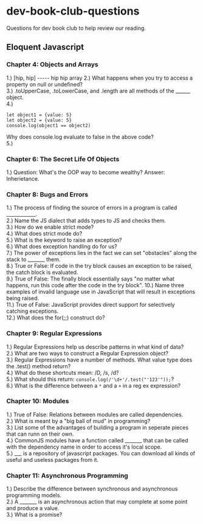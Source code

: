 # dev-book-club-questions
Questions for dev book club to help review our reading.

## Eloquent Javascript

### Chapter 4: Objects and Arrays

1.) \[hip, hip] ----- hip hip array
2.) What happens when you try to access a property on null or undefined?  
3.) .toUpperCase, .toLowerCase, and .length are all methods of the ______ object.  
4.)  
```
let object1 = {value: 5}
let object2 = {value: 5}
console.log(object1 == object2)
```
Why does console.log evaluate to false in the above code?  
5.)
### Chapter 6: The Secret Life Of Objects

1.) Question: What's the OOP way to become wealthy?    Answer: Inherietance.

### Chapter 8: Bugs and Errors

1.) The process of finding the source of errors in a program is called ____________.  
2.) Name the JS dialect that adds types to JS and checks them.  
3.) How do we enable strict mode?  
4.) What does strict mode do?  
5.) What is the keyword to raise an exception?  
6.) What does exception handling do for us?  
7.) The power of exceptions lies in the fact we can set "obstacles" along the stack to _______ them.  
8.) True or False: If code in the try block causes an exception to be raised, the catch block is evaluated.  
9.) True of False: The finally block essentially says "no matter what happens, run this code after the code in the try block". 
10.) Name three examples of invalid language use in JavaScript that will result in exceptions being raised.  
11.) True of False: JavaScript provides direct support for selectively catching exceptions.  
12.) What does the for(;;) construct do?  

### Chapter 9: Regular Expressions

1.) Regular Expressions help us describe patterns in what kind of data?  
2.) What are two ways to construct a Regular Expression object?  
3.) Regular Expressions have a number of methods. What value type does the .test() method return?  
4.) What do these shortcuts mean: /D, /s, /d?  
5.) What should this return:  `console.log(/'\d+'/.test("'123'"));`?  
6.) What is the difference between a `*` and a `+` in a reg ex expression?

### Chapter 10: Modules  

1.) True of False: Relations between modules are called dependencies.  
2.) What is meant by a "big ball of mud" in programming?  
3.) List some of the advantages of building a program in seperate pieces that can runn on their own.  
4.) CommonJS modules have a function called _______ that can be called with the dependency name in order to access it's local scope.  
5.) ___ is a repository of javascript packages. You can download all kinds of useful and useless packages from it.  

### Chapter 11: Asynchronous Programming

1.) Describe the difference between synchronous and asynchronous programming models.  
2.) A _______ is an asynchronous action that may complete at some point and produce a value.  
3.) What is a promise?
